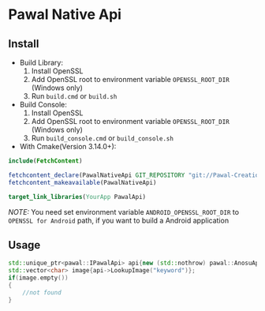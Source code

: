 # Pawal Native Api

## Install

* Build Library:
    1. Install OpenSSL 
    2. Add OpenSSL root to environment variable `OPENSSL_ROOT_DIR` (Windows only)
    3. Run `build.cmd` or `build.sh`
* Build Console:
    1. Install OpenSSL 
    2. Add OpenSSL root to environment variable `OPENSSL_ROOT_DIR` (Windows only)
    3. Run `build_console.cmd` or `build_console.sh`
* With Cmake(Version 3.14.0+):
```cmake
include(FetchContent)

fetchcontent_declare(PawalNativeApi GIT_REPOSITORY "git://Pawal-Creation/PawalNativeApi" GIT_TAG "Git tag" SOURCE_DIR "You install path")
fetchcontent_makeavailable(PawalNativeApi)

target_link_libraries(YourApp PawalApi)
```

_NOTE:_ You need set environment variable `ANDROID_OPENSSL_ROOT_DIR` to `OPENSSL for Android` path, if you want to build a Android application
## Usage

```cpp
std::unique_ptr<pawal::IPawalApi> api{new (std::nothrow) pawal::AnosuApi{}};
std::vector<char> image{api->LookupImage("keyword")};
if(image.empty())
{
    //not found
}
```